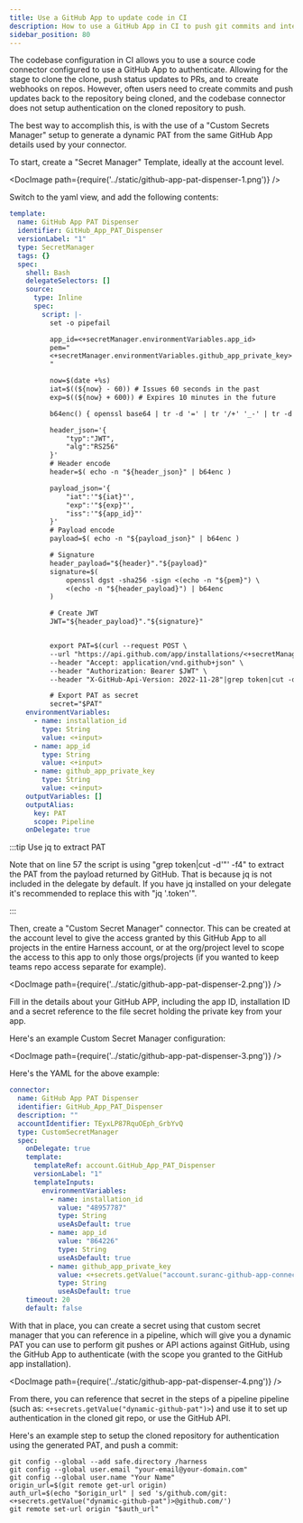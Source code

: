 ```yaml
---
title: Use a GitHub App to update code in CI
description: How to use a GitHub App in CI to push git commits and interact with the GitHub API.
sidebar_position: 80
---
```


The codebase configuration in CI allows you to use a source code connector configured to use a GitHub App to authenticate.  Allowing for the stage to clone the clone, push status updates to PRs, and to create webhooks on repos.  However, often users need to create commits and push updates back to the repository being cloned, and the codebase connector does not setup authentication on the cloned repository to push.

The best way to accomplish this, is with the use of a "Custom Secrets Manager" setup to generate a dynamic PAT from the same GitHub App details used by your connector.  

To start, create a "Secret Manager" Template, ideally at the account level.

<DocImage path={require('../static/github-app-pat-dispenser-1.png')} />

Switch to the yaml view, and add the following contents:

```yaml
template:
  name: GitHub App PAT Dispenser
  identifier: GitHub_App_PAT_Dispenser
  versionLabel: "1"
  type: SecretManager
  tags: {}
  spec:
    shell: Bash
    delegateSelectors: []
    source:
      type: Inline
      spec:
        script: |-
          set -o pipefail

          app_id=<+secretManager.environmentVariables.app_id>
          pem="
          <+secretManager.environmentVariables.github_app_private_key>
          "

          now=$(date +%s)
          iat=$((${now} - 60)) # Issues 60 seconds in the past
          exp=$((${now} + 600)) # Expires 10 minutes in the future

          b64enc() { openssl base64 | tr -d '=' | tr '/+' '_-' | tr -d '\n'; }

          header_json='{
              "typ":"JWT",
              "alg":"RS256"
          }'
          # Header encode
          header=$( echo -n "${header_json}" | b64enc )

          payload_json='{
              "iat":'"${iat}"',
              "exp":'"${exp}"',
              "iss":'"${app_id}"'
          }'
          # Payload encode
          payload=$( echo -n "${payload_json}" | b64enc )

          # Signature
          header_payload="${header}"."${payload}"
          signature=$(
              openssl dgst -sha256 -sign <(echo -n "${pem}") \
              <(echo -n "${header_payload}") | b64enc
          )

          # Create JWT
          JWT="${header_payload}"."${signature}"


          export PAT=$(curl --request POST \
          --url "https://api.github.com/app/installations/<+secretManager.environmentVariables.installation_id>/access_tokens" \
          --header "Accept: application/vnd.github+json" \
          --header "Authorization: Bearer $JWT" \
          --header "X-GitHub-Api-Version: 2022-11-28"|grep token|cut -d'"' -f4)

          # Export PAT as secret
          secret="$PAT"
    environmentVariables:
      - name: installation_id
        type: String
        value: <+input>
      - name: app_id
        type: String
        value: <+input>
      - name: github_app_private_key
        type: String
        value: <+input>
    outputVariables: []
    outputAlias:
      key: PAT
      scope: Pipeline
    onDelegate: true
```

:::tip Use jq to extract PAT

Note that on line 57 the script is using "grep token|cut -d'"' -f4" to extract the PAT from the payload returned by GitHub.  That is because jq is not included in the delegate by default.  If you have jq installed on your delegate it's recommended to replace this with "jq '.token'".

:::

Then, create a "Custom Secret Manager" connector.  This can be created at the account level to give the access granted by this GitHub App to all projects in the entire Harness account, or at the org/project level to scope the access to this app to only those orgs/projects (if you wanted to keep teams repo access separate for example).

<DocImage path={require('../static/github-app-pat-dispenser-2.png')} />

Fill in the details about your GitHub APP, including the app ID, installation ID and a secret reference to the file secret holding the private key from your app.  

Here's an example Custom Secret Manager configuration:

<DocImage path={require('../static/github-app-pat-dispenser-3.png')} />

Here's the YAML for the above example:

```yaml
connector:
  name: GitHub App PAT Dispenser
  identifier: GitHub_App_PAT_Dispenser
  description: ""
  accountIdentifier: TEyxLP87RquOEph_GrbYvQ
  type: CustomSecretManager
  spec:
    onDelegate: true
    template:
      templateRef: account.GitHub_App_PAT_Dispenser
      versionLabel: "1"
      templateInputs:
        environmentVariables:
          - name: installation_id
            value: "48957787"
            type: String
            useAsDefault: true
          - name: app_id
            value: "864226"
            type: String
            useAsDefault: true
          - name: github_app_private_key
            value: <+secrets.getValue("account.suranc-github-app-connector-private-key")>
            type: String
            useAsDefault: true
    timeout: 20
    default: false
```

With that in place, you can create a secret using that custom secret manager that you can reference in a pipeline, which will give you a dynamic PAT you can use to perform git pushes or API actions against GitHub, using the GitHub App to authenticate (with the scope you granted to the GitHub app installation).


<DocImage path={require('../static/github-app-pat-dispenser-4.png')} />


From there, you can reference that secret in the steps of a pipeline pipeline (such as: `<+secrets.getValue("dynamic-github-pat")>`) and use it to set up authentication in the cloned git repo, or use the GitHub API.

Here's an example step to setup the cloned repository for authentication using the generated PAT, and push a commit:
```
git config --global --add safe.directory /harness
git config --global user.email "your-email@your-domain.com"
git config --global user.name "Your Name"
origin_url=$(git remote get-url origin)
auth_url=$(echo "$origin_url" | sed 's/github.com/git:<+secrets.getValue("dynamic-github-pat")>@github.com/')
git remote set-url origin "$auth_url"
```
